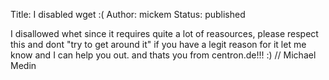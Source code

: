 Title: I disabled wget :(
Author: mickem
Status: published

I disallowed whet since it requires quite a lot of reasources, please
respect this and dont "try to get around it" if you have a legit reason
for it let me know and I can help you out. and thats you from
centron.de!!! :) // Michael Medin
